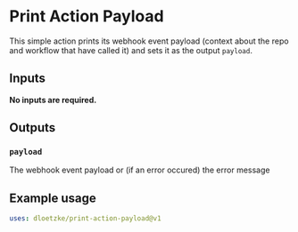 # Print Action Payload

This simple action prints its webhook event payload (context about the repo and workflow that have called it) and sets it as the output `payload`.

## Inputs

**No inputs are required.**

## Outputs

### `payload`

The webhook event payload or (if an error occured) the error message

## Example usage

```yaml
uses: dloetzke/print-action-payload@v1
```
